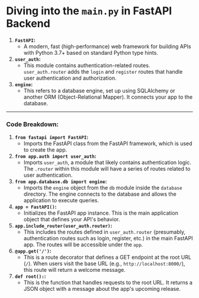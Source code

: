# Diving into the `main.py` in FastAPI Backend

1. **`FastAPI`:**
    - A modern, fast (high-performance) web framework for building APIs with Python 3.7+ based on standard Python type hints.
2. **`user_auth`:**
    - This module contains authentication-related routes. `user_auth.router` adds the `login` and `register` routes that handle user authentication
    and authorization.
3. **`engine`:**
    - This refers to a database engine, set up using SQLAlchemy or another ORM (Object-Relational Mapper). It connects your app to the database.

---

### Code Breakdown:

1. **`from fastapi import FastAPI`:**
    - Imports the FastAPI class from the FastAPI framework, which is used to create the app.
2. **`from app.auth import user_auth`:**
    - Imports `user_auth`, a module that likely contains authentication logic. The `.router` within this module will have a series of routes related to user authentication.
3. **`from app.database.db import engine`:**
    - Imports the `engine` object from the `db` module inside the `database` directory. The engine connects to the database and allows the application to execute queries.
4. **`app = FastAPI()`:**
    - Initializes the FastAPI app instance. This is the main application object that defines your API's behavior.
5. **`app.include_router(user_auth.router)`:**
    - This includes the routes defined in `user_auth.router` (presumably, authentication routes such as login, register, etc.) in the main FastAPI app. The routes will be accessible under the `app`.
6. **`@app.get('/')`:**
    - This is a route decorator that defines a GET endpoint at the root URL (`/`). When users visit the base URL (e.g., `http://localhost:8000/`), this route will return a welcome message.
7. **`def root():`:**
    - This is the function that handles requests to the root URL. It returns a JSON object with a message about the app's upcoming release.

    

